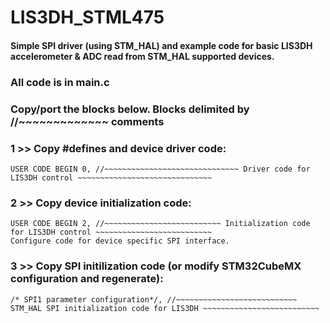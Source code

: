 # LIS3DH_STML475

#### Simple SPI driver (using STM_HAL) and example code for basic LIS3DH accelerometer & ADC read from STM_HAL supported devices.

### All code is in main.c

### Copy/port the blocks below.  Blocks delimited by //~~~~~~~~~~~~~ comments


### 1 >> Copy #defines and device driver code:
	USER CODE BEGIN 0, //~~~~~~~~~~~~~~~~~~~~~~~~~~~~~~ Driver code for LIS3DH control ~~~~~~~~~~~~~~~~~~~~~~~~~~~~~~

### 2 >> Copy device initialization code:
	USER CODE BEGIN 2, //~~~~~~~~~~~~~~~~~~~~~~~~~~ Initialization code for LIS3DH control ~~~~~~~~~~~~~~~~~~~~~~~~~~
	Configure code for device specific SPI interface.

### 3 >> Copy SPI initilization code (or modify STM32CubeMX configuration and regenerate):
	/* SPI1 parameter configuration*/, //~~~~~~~~~~~~~~~~~~~~~~~~~~~ STM_HAL SPI initialization code for LIS3DH ~~~~~~~~~~~~~~~~~~~~~~~~~~


